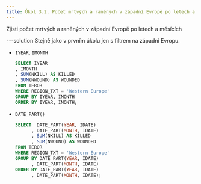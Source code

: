 ```yaml
---
title: Úkol 3.2. Počet mrtvých a raněných v západní Evropě po letech a měsících
---
```


Zjisti počet mrtvých a raněných v západní Evropě po letech a měsících

---solution
Stejně jako v prvním úkolu jen s filtrem na západní Evropu.

- `IYEAR`, `IMONTH`

  ```sql
  SELECT IYEAR
  , IMONTH
  , SUM(NKILL) AS KILLED
  , SUM(NWOUND) AS WOUNDED
  FROM TEROR
  WHERE REGION_TXT = 'Western Europe'
  GROUP BY IYEAR, IMONTH
  ORDER BY IYEAR, IMONTH;
  ```

- `DATE_PART()`

  ```sql
  SELECT  DATE_PART(YEAR, IDATE)
        , DATE_PART(MONTH, IDATE)
        , SUM(NKILL) AS KILLED
        , SUM(NWOUND) AS WOUNDED
  FROM TEROR
  WHERE REGION_TXT = 'Western Europe'
  GROUP BY DATE_PART(YEAR, IDATE)
        , DATE_PART(MONTH, IDATE)
  ORDER BY DATE_PART(YEAR, IDATE)
        , DATE_PART(MONTH, IDATE);
  ```
